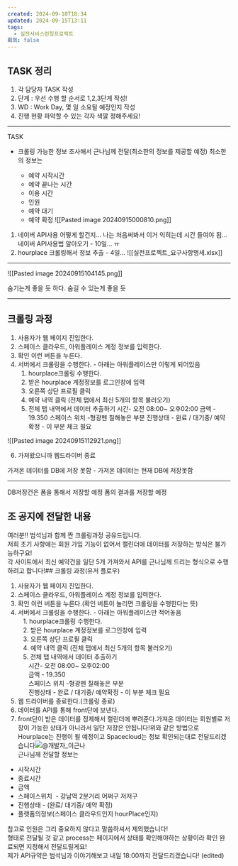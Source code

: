 ```yaml
---
created: 2024-09-10T18:34
updated: 2024-09-15T13:11
tags:
  - 실전서비스런칭프로젝트
회의: false
---
```

## TASK 정리
1. 각 담당자 TASK 작성
2. 단계 : 우선 수행 할 순서로 1,2,3단계 작성!
3. WD : Work Day, 몇 일 소요될 예정인지 작성
4. 진행 현황 파악할 수 있는 각자 색깔 정해주세요!

---
TASK 
- 크롤링 가능한 정보 조사해서 근나님께 전달(최소한의 정보를 제공할 예정)
  최소한의 정보는

  - 예약 시작시간
  - 예약 끝나는 시간
  - 이용 시간
  - 인원
  - 예약 대기
  - 예약 확정
![[Pasted image 20240915000810.png]]

1. 네이버 API사용 어떻게 할건지... 나는 처음써봐서 이거 익히는데 시간 들여야 됨...
	  네이버 API사용법 알아오기 - 10일... ㅠ
2. hourplace 크롤링해서 정보 추출 - 4일...
   ![[실전프로젝트_요구사항명세.xlsx]]


---
![[Pasted image 20240915104145.png]]

숨기는게 좋을 듯 하다. 숨길  수 있는게 좋을 듯

---
## 크롤링 과정
1. 사용자가 웹 페이지 진입한다.
2. 스페이스 클라우드, 아워플레이스 계정 정보를 입력한다.
3. 확인 이런 버튼을 누른다.
4. 서버에서 크롤링을 수행한다. - 아래는 아워플레이스만 이렇게 되어있음
   1. hourplace크롤링 수행한다.
   2. 받은 hourplace 계정정보를 로그인창에 입력
   3. 오른쪽 상단 프로필 클릭
   4. 예약 내역 클릭 (전체 탭에서 최신 5개의 항목 불러오기)
   5. 전체 탭 내역에서 데이터 추출하기
      시간- 오전 08:00~ 오후02:00
      금액 - 19.350
      스페이스 위치 -형광펜 칠해놓은 부분 
      진행상태 - 완료 / 대기중/ 예약확정 - 이 부분 체크 필요

![[Pasted image 20240915112921.png]]

6. 가져왔으니까 웹드라이버 종료

가져온 데이터를 DB에 저장 못함 - 가져온 데이터는 현재 DB에 저장못함

---
DB저장건은 폼을 통해서 저장할 예정 폼의 결과를 저장할 예정


## 조 공지에 전달한 내용
여러분!! 범석님과 함께 짠 크롤링과정 공유드립니다.  
저희 초기 사항에는 회원 가입 기능이 없어서 캘린더에 데이터를 저장하는 방식은 불가능하구요!  
각 사이트에서 최신 예약건을 일단 5개 가져와서 API를 근나님께 드리는 형식으로 수행하려고 합니다!## 크롤링 과정(유저 플로우)  
1. 사용자가 웹 페이지 진입한다.  
2. 스페이스 클라우드, 아워플레이스 계정 정보를 입력한다.  
3. 확인 이런 버튼을 누른다.(확인 버튼이 눌리면 크롤링을 수행한다는 뜻)  
4. 서버에서 크롤링을 수행한다. - 아래는 아워플레이스만 적어놓음  
   1. hourplace크롤링 수행한다.  
   2. 받은 hourplace 계정정보를 로그인창에 입력  
   3. 오른쪽 상단 프로필 클릭  
   4. 예약 내역 클릭 (전체 탭에서 최신 5개의 항목 불러오기)  
   5. 전체 탭 내역에서 데이터 추출하기  
      시간- 오전 08:00~ 오후02:00  
      금액 - 19.350  
      스페이스 위치 -형광펜 칠해놓은 부분  
      진행상태 - 완료 / 대기중/ 예약확정 - 이 부분 체크 필요  
5. 웹 드라이버를 종료한다.(크롤링 종료)  
6. 데이터를 API를 통해 front단에 보낸다.  
7. front단이 받은 데이터를 정제해서 캘린더에 뿌려준다.가져온 데이터는 회원별로 저장이 가능한 상태가 아니라서 일단 저장은 안됩니다!위와 같은 방법으로 Hourplace는 진행이 될 예정이고 Spacecloud는 정보 확인되는대로 전달드리겠습니다![@개발자_이근나](https://w1722401545-gkg290922.slack.com/team/U07F0CZTUSW)  
근나님께 전달할 정보는  

- 시작시간
- 종료시간
- 금액
- 스페이스위치  - 강남역 2분거리 어쩌구 저저구
- 진행상태 - (완료/ 대기중/ 예약 확정)
- 플랫폼의정보(스페이스 클라우드인지 hourPlace인지)

참고로 인원은 그리 중요하지 않다고 말씀하셔서 제외했습니다!  
형태로 전달될 것 같고 process는 페이지에서 상태를 확인해야하는 상황이라 확인 완료되면 지정해서 전달드릴게요!  
제가 API규약은 범석님과 이야기해보고 내일 18:00까지 전달드리겠습니다! (edited)